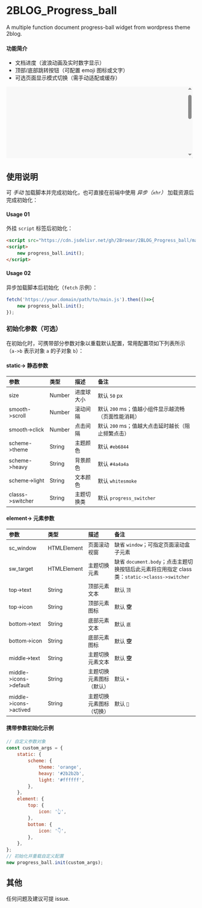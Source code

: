 # 2BLOG_Progress_ball
A multiple function document progress-ball widget from wordpress theme 2blog.

#### 功能简介

- 文档进度（波浪动画及实时数字显示）
- 顶部/底部跳转按钮（可配置 emoji 图标或文字）
- 可选页面显示模式切换（需手动适配或缓存）

![2blog_widget](https://raw.githubusercontent.com/2Broear/2BLOG_Progress_ball/main/2blog_progress_ball.gif "2blog progress ball")

## 使用说明
可 _手动_ 加载脚本并完成初始化，也可直接在前端中使用 _异步（`xhr`）_ 加载资源后完成初始化：
#### Usage 01
外挂 `script` 标签后初始化：
```html
<script src="https://cdn.jsdelivr.net/gh/2Broear/2BLOG_Progress_ball/main.js"></script>
<script>
    new progress_ball.init();
</script>
```
#### Usage 02
异步加载脚本后初始化（`fetch` 示例）：
```javascript
fetch('https://your.domain/path/to/main.js').then(()=>{
    new progress_ball.init();
});
```
### 初始化参数（可选）
在初始化时，可携带部分参数对象以重载默认配置，常用配置项如下列表所示（`a->b` 表示对象 `a` 的子对象 `b`）：

#### static-> 静态参数

| 参数 | 类型 | 描述 | 备注 |
| :---- | :---- | :---- | :---- |
| size | Number | 进度球大小 | 默认 `50` px |
| smooth->scroll | Number | 滚动间隔 | 默认 `200` ms；值越小组件显示越流畅（页面性能消耗） |
| smooth->click | Number | 点击间隔 | 默认 `200` ms；值越大点击延时越长（阻止频繁点击） |
| scheme->theme | String | 主题颜色 | 默认 `#eb6844` |
| scheme->heavy | String | 背景颜色 | 默认 `#4a4a4a` |
| scheme->light | String | 文本颜色 | 默认 `whitesmoke` |
| classs->switcher | String | 主题切换类 | 默认 `progress_switcher` |

#### element-> 元素参数

| 参数 | 类型 | 描述 | 备注 |
| :---- | :---- | :---- | :---- |
| sc_window | HTMLElement | 页面滚动视窗 | 缺省 `window`；可指定页面滚动盒子元素 |
| sw_target | HTMLElement | 主题切换元素 | 缺省 `document.body`；点击主题切换按钮后此元素将应用指定 class 类：`static->classs->switcher` |
| top->text | String | 顶部元素文本 | 默认 `顶` |
| top->icon | String | 顶部元素图标 | 默认 __空__ |
| bottom->text | String | 底部元素文本 | 默认 `底` |
| bottom->icon | String | 底部元素图标 | 默认 __空__ |
| middle->text | String | 主题切换元素文本 | 默认 __空__ |
| middle->icons->default | String | 主题切换元素图标（默认） | 默认 `☀️` |
| middle->icons->actived | String | 主题切换元素图标（切换） | 默认 `🌙` |

#### 携带参数初始化示例
```javascript
// 自定义参数对象
const custom_args = {
    static: {
        scheme: {
            theme: 'orange',
            heavy: '#2b2b2b',
            light: '#ffffff',
        },
    },
    element: {
        top: {
            icon: '👆',
        },
        bottom: {
            icon: '👇',
        },
    },
};
// 初始化并重载自定义配置
new progress_ball.init(custom_args);
```

## 其他
任何问题及建议可提 issue.
